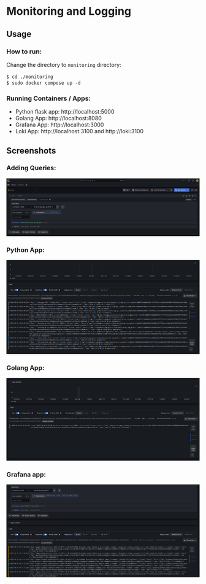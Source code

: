 # Monitoring and Logging

## Usage

### How to run:
Change the directory to `monitoring` directory:
```
$ cd ./monitoring
$ sudo docker compose up -d
```
 
### Running Containers / Apps:
* Python flask app: http://localhost:5000
* Golang App: http://localhost:8080
* Grafana App: http://localhost:3000
* Loki App: http://localhost:3100 and http://loki:3100


## Screenshots

### Adding Queries:
![query](screenshots/add_query.png)


### Python App:

![python](screenshots/python.png)


### Golang App:

![golang](screenshots/golang.png)


### Grafana app:

![grafana](screenshots/grafana.png)